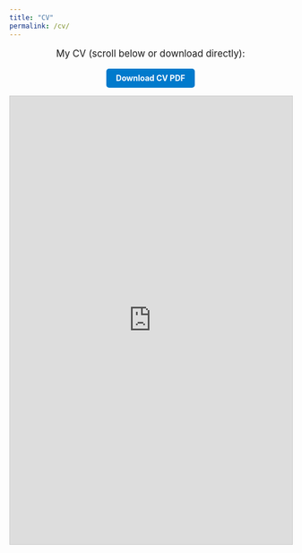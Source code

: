 ```yaml
---
title: "CV"
permalink: /cv/
---
```


<p style="text-align:center; font-size: 1.2em; margin-bottom: 1em;">
My CV (scroll below or download directly):
</p>

<!-- Download button -->
<div style="text-align:center; margin-bottom: 1em;">
  <a href="https://drive.google.com/file/d/1QJrwOD0OZetwqzq9-Nkw-UXdL6pqn5sU/view?usp=sharing" target="_blank" rel="noopener noreferrer"
     style="display:inline-block; background-color:#007acc; color:white; padding:0.6em 1.2em; 
            border-radius:5px; text-decoration:none; font-weight:bold;">
    Download CV PDF
  </a>
</div>

<!-- Embedded Google Drive PDF -->
<div style="width:100%; height:800px; border:1px solid #ccc;">
  <iframe src="https://drive.google.com/file/d/1QJrwOD0OZetwqzq9-Nkw-UXdL6pqn5sU/preview" 
          style="width:100%; height:100%;" frameborder="0"></iframe>
</div>
